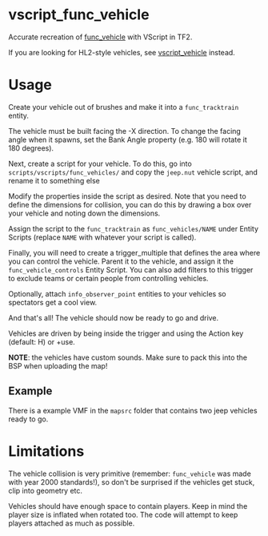 # vscript_func_vehicle
Accurate recreation of [func_vehicle](https://developer.valvesoftware.com/wiki/Func_vehicle) with VScript in TF2.

If you are looking for HL2-style vehicles, see [vscript_vehicle](https://github.com/ficool2/vscript_vehicle) instead.

# Usage
Create your vehicle out of brushes and make it into a `func_tracktrain` entity.

The vehicle must be built facing the -X direction. 
To change the facing angle when it spawns, set the Bank Angle property (e.g. 180 will rotate it 180 degrees).

Next, create a script for your vehicle. To do this, go into `scripts/vscripts/func_vehicles/` and copy the `jeep.nut` vehicle script, and rename it to something else

Modify the properties inside the script as desired. 
Note that you need to define the dimensions for collision, you can do this by drawing a box over your vehicle and noting down the dimensions.

Assign the script to the `func_tracktrain` as `func_vehicles/NAME` under Entity Scripts (replace `NAME` with whatever your script is called).

Finally, you will need to create a trigger_multiple that defines the area where you can control the vehicle. 
Parent it to the vehicle, and assign it the `func_vehicle_controls` Entity Script.
You can also add filters to this trigger to exclude teams or certain people from controlling vehicles.

Optionally, attach `info_observer_point` entities to your vehicles so spectators get a cool view.

And that's all! The vehicle should now be ready to go and drive. 

Vehicles are driven by being inside the trigger and using the Action key (default: H) or +use.

**NOTE**: the vehicles have custom sounds. Make sure to pack this into the BSP when uploading the map!

## Example
There is a example VMF in the `mapsrc` folder that contains two jeep vehicles ready to go.

# Limitations
The vehicle collision is very primitive (remember: `func_vehicle` was made with year 2000 standards!), so don't be surprised if the vehicles get stuck, clip into geometry etc.

Vehicles should have enough space to contain players. Keep in mind the player size is inflated when rotated too. The code will attempt to keep players attached as much as possible.